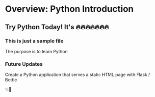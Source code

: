# Overview: Python Introduction

## Try Python Today! It's :fire::fire::fire::fire::fire::fire::fire:

### This is just a sample file 

The purpose is to learn Python 

### Future Updates

Create a Python application that serves a static HTML page with Flask / Bottle

:boom::rocket:
